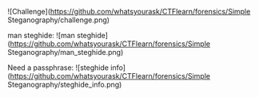![Challenge](https://github.com/whatsyourask/CTFlearn/forensics/Simple Steganography/challenge.png)

man steghide:
![man steghide](https://github.com/whatsyourask/CTFlearn/forensics/Simple Steganography/man_steghide.png)

Need a passphrase:
![steghide info](https://github.com/whatsyourask/CTFlearn/forensics/Simple Steganography/steghide_info.png)
